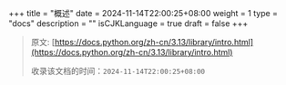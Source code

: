 +++
title = "概述"
date = 2024-11-14T22:00:25+08:00
weight = 1
type = "docs"
description = ""
isCJKLanguage = true
draft = false
+++

> 原文: [https://docs.python.org/zh-cn/3.13/library/intro.html](https://docs.python.org/zh-cn/3.13/library/intro.html)
>
> 收录该文档的时间：`2024-11-14T22:00:25+08:00`
